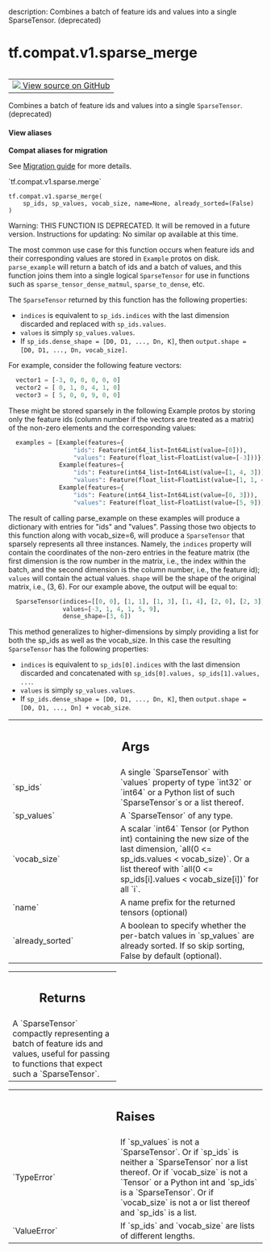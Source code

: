 description: Combines a batch of feature ids and values into a single SparseTensor. (deprecated)

<div itemscope itemtype="http://developers.google.com/ReferenceObject">
<meta itemprop="name" content="tf.compat.v1.sparse_merge" />
<meta itemprop="path" content="Stable" />
</div>

# tf.compat.v1.sparse_merge

<!-- Insert buttons and diff -->

<table class="tfo-notebook-buttons tfo-api nocontent" align="left">
<td>
  <a target="_blank" href="https://github.com/tensorflow/tensorflow/blob/r2.3/tensorflow/python/ops/sparse_ops.py#L1677-L1772">
    <img src="https://www.tensorflow.org/images/GitHub-Mark-32px.png" />
    View source on GitHub
  </a>
</td>
</table>



Combines a batch of feature ids and values into a single `SparseTensor`. (deprecated)

<section class="expandable">
  <h4 class="showalways">View aliases</h4>
  <p>
<b>Compat aliases for migration</b>
<p>See
<a href="https://www.tensorflow.org/guide/migrate">Migration guide</a> for
more details.</p>
<p>`tf.compat.v1.sparse.merge`</p>
</p>
</section>

<pre class="devsite-click-to-copy prettyprint lang-py tfo-signature-link">
<code>tf.compat.v1.sparse_merge(
    sp_ids, sp_values, vocab_size, name=None, already_sorted=(False)
)
</code></pre>



<!-- Placeholder for "Used in" -->

Warning: THIS FUNCTION IS DEPRECATED. It will be removed in a future version.
Instructions for updating:
No similar op available at this time.

The most common use case for this function occurs when feature ids and
their corresponding values are stored in `Example` protos on disk.
`parse_example` will return a batch of ids and a batch of values, and this
function joins them into a single logical `SparseTensor` for use in
functions such as `sparse_tensor_dense_matmul`, `sparse_to_dense`, etc.

The `SparseTensor` returned by this function has the following properties:

  - `indices` is equivalent to `sp_ids.indices` with the last
    dimension discarded and replaced with `sp_ids.values`.
  - `values` is simply `sp_values.values`.
  - If `sp_ids.dense_shape = [D0, D1, ..., Dn, K]`, then
    `output.shape = [D0, D1, ..., Dn, vocab_size]`.

For example, consider the following feature vectors:

```python
  vector1 = [-3, 0, 0, 0, 0, 0]
  vector2 = [ 0, 1, 0, 4, 1, 0]
  vector3 = [ 5, 0, 0, 9, 0, 0]
```

These might be stored sparsely in the following Example protos by storing
only the feature ids (column number if the vectors are treated as a matrix)
of the non-zero elements and the corresponding values:

```python
  examples = [Example(features={
                  "ids": Feature(int64_list=Int64List(value=[0])),
                  "values": Feature(float_list=FloatList(value=[-3]))}),
              Example(features={
                  "ids": Feature(int64_list=Int64List(value=[1, 4, 3])),
                  "values": Feature(float_list=FloatList(value=[1, 1, 4]))}),
              Example(features={
                  "ids": Feature(int64_list=Int64List(value=[0, 3])),
                  "values": Feature(float_list=FloatList(value=[5, 9]))})]
```

The result of calling parse_example on these examples will produce a
dictionary with entries for "ids" and "values". Passing those two objects
to this function along with vocab_size=6, will produce a `SparseTensor` that
sparsely represents all three instances. Namely, the `indices` property will
contain the coordinates of the non-zero entries in the feature matrix (the
first dimension is the row number in the matrix, i.e., the index within the
batch, and the second dimension is the column number, i.e., the feature id);
`values` will contain the actual values. `shape` will be the shape of the
original matrix, i.e., (3, 6). For our example above, the output will be
equal to:

```python
  SparseTensor(indices=[[0, 0], [1, 1], [1, 3], [1, 4], [2, 0], [2, 3]],
               values=[-3, 1, 4, 1, 5, 9],
               dense_shape=[3, 6])
```

This method generalizes to higher-dimensions by simply providing a list for
both the sp_ids as well as the vocab_size.
In this case the resulting `SparseTensor` has the following properties:
  - `indices` is equivalent to `sp_ids[0].indices` with the last
    dimension discarded and concatenated with
    `sp_ids[0].values, sp_ids[1].values, ...`.
  - `values` is simply `sp_values.values`.
  - If `sp_ids.dense_shape = [D0, D1, ..., Dn, K]`, then
    `output.shape = [D0, D1, ..., Dn] + vocab_size`.

<!-- Tabular view -->
 <table class="responsive fixed orange">
<colgroup><col width="214px"><col></colgroup>
<tr><th colspan="2"><h2 class="add-link">Args</h2></th></tr>

<tr>
<td>
`sp_ids`
</td>
<td>
A single `SparseTensor` with `values` property of type `int32`
or `int64` or a Python list of such `SparseTensor`s or a list thereof.
</td>
</tr><tr>
<td>
`sp_values`
</td>
<td>
A `SparseTensor` of any type.
</td>
</tr><tr>
<td>
`vocab_size`
</td>
<td>
A scalar `int64` Tensor (or Python int) containing the new size
of the last dimension, `all(0 <= sp_ids.values < vocab_size)`.
Or a list thereof with `all(0 <= sp_ids[i].values < vocab_size[i])` for
all `i`.
</td>
</tr><tr>
<td>
`name`
</td>
<td>
A name prefix for the returned tensors (optional)
</td>
</tr><tr>
<td>
`already_sorted`
</td>
<td>
A boolean to specify whether the per-batch values in
`sp_values` are already sorted. If so skip sorting, False by default
(optional).
</td>
</tr>
</table>



<!-- Tabular view -->
 <table class="responsive fixed orange">
<colgroup><col width="214px"><col></colgroup>
<tr><th colspan="2"><h2 class="add-link">Returns</h2></th></tr>
<tr class="alt">
<td colspan="2">
A `SparseTensor` compactly representing a batch of feature ids and values,
useful for passing to functions that expect such a `SparseTensor`.
</td>
</tr>

</table>



<!-- Tabular view -->
 <table class="responsive fixed orange">
<colgroup><col width="214px"><col></colgroup>
<tr><th colspan="2"><h2 class="add-link">Raises</h2></th></tr>

<tr>
<td>
`TypeError`
</td>
<td>
If `sp_values` is not a `SparseTensor`. Or if `sp_ids` is neither
a `SparseTensor` nor a list thereof. Or if `vocab_size` is not a
`Tensor` or a Python int and `sp_ids` is a `SparseTensor`. Or if
`vocab_size` is not a or list thereof and `sp_ids` is a list.
</td>
</tr><tr>
<td>
`ValueError`
</td>
<td>
If `sp_ids` and `vocab_size` are lists of different lengths.
</td>
</tr>
</table>

